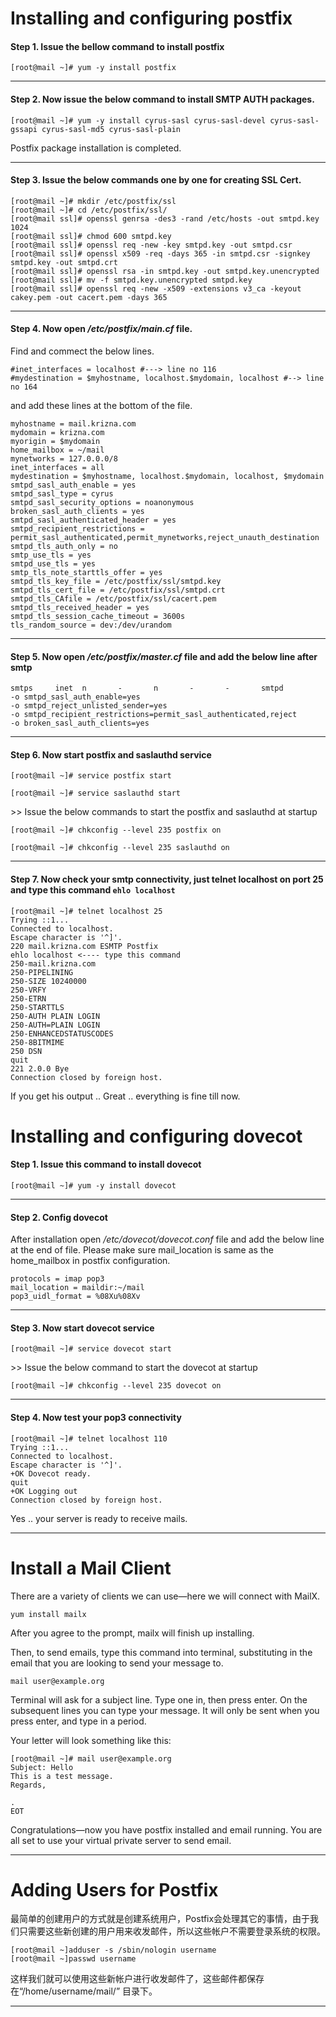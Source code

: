 # Installing and configuring postfix #

#### Step 1. Issue the bellow command to install postfix ####

`[root@mail ~]# yum -y install postfix`

-------------------------------------------------------------------------------

#### Step 2. Now issue the below command to install SMTP AUTH packages. ####

`[root@mail ~]# yum -y install cyrus-sasl cyrus-sasl-devel cyrus-sasl-gssapi cyrus-sasl-md5 cyrus-sasl-plain`  

Postfix package installation is completed.

-------------------------------------------------------------------------------

#### Step 3. Issue the below commands one by one for creating SSL Cert. ####

`[root@mail ~]# mkdir /etc/postfix/ssl`  
`[root@mail ~]# cd /etc/postfix/ssl/`  
`[root@mail ssl]# openssl genrsa -des3 -rand /etc/hosts -out smtpd.key 1024`  
`[root@mail ssl]# chmod 600 smtpd.key`  
`[root@mail ssl]# openssl req -new -key smtpd.key -out smtpd.csr`  
`[root@mail ssl]# openssl x509 -req -days 365 -in smtpd.csr -signkey smtpd.key -out smtpd.crt`  
`[root@mail ssl]# openssl rsa -in smtpd.key -out smtpd.key.unencrypted`  
`[root@mail ssl]# mv -f smtpd.key.unencrypted smtpd.key`  
`[root@mail ssl]# openssl req -new -x509 -extensions v3_ca -keyout cakey.pem -out cacert.pem -days 365`  

-------------------------------------------------------------------------------

#### Step 4. Now open */etc/postfix/main.cf* file. ####

Find and commect the below lines.

`#inet_interfaces = localhost #---> line no 116`  
`#mydestination = $myhostname, localhost.$mydomain, localhost #--> line no 164`

and add these lines at the bottom of the file.

`myhostname = mail.krizna.com`  
`mydomain = krizna.com`  
`myorigin = $mydomain`  
`home_mailbox = ~/mail`  
`mynetworks = 127.0.0.0/8`  
`inet_interfaces = all`  
`mydestination = $myhostname, localhost.$mydomain, localhost, $mydomain`  
`smtpd_sasl_auth_enable = yes`  
`smtpd_sasl_type = cyrus`  
`smtpd_sasl_security_options = noanonymous`  
`broken_sasl_auth_clients = yes`  
`smtpd_sasl_authenticated_header = yes`  
`smtpd_recipient_restrictions = permit_sasl_authenticated,permit_mynetworks,reject_unauth_destination`  
`smtpd_tls_auth_only = no`  
`smtp_use_tls = yes`  
`smtpd_use_tls = yes`  
`smtp_tls_note_starttls_offer = yes`  
`smtpd_tls_key_file = /etc/postfix/ssl/smtpd.key`  
`smtpd_tls_cert_file = /etc/postfix/ssl/smtpd.crt`  
`smtpd_tls_CAfile = /etc/postfix/ssl/cacert.pem`  
`smtpd_tls_received_header = yes`  
`smtpd_tls_session_cache_timeout = 3600s`  
`tls_random_source = dev:/dev/urandom`

-------------------------------------------------------------------------------

#### Step 5. Now open */etc/postfix/master.cf* file and add the below line after smtp ####

`smtps     inet  n       -       n       -       -       smtpd`  
`-o smtpd_sasl_auth_enable=yes`  
`-o smtpd_reject_unlisted_sender=yes`  
`-o smtpd_recipient_restrictions=permit_sasl_authenticated,reject`  
`-o broken_sasl_auth_clients=yes`  

-------------------------------------------------------------------------------

#### Step 6. Now start postfix and saslauthd service ####

`[root@mail ~]# service postfix start`

`[root@mail ~]# service saslauthd start`

\>\> Issue the below commands to start the postfix and saslauthd at startup

`[root@mail ~]# chkconfig --level 235 postfix on`

`[root@mail ~]# chkconfig --level 235 saslauthd on`

-------------------------------------------------------------------------------

#### Step 7. Now check your smtp connectivity, just telnet localhost on port 25 and type this command `ehlo localhost` ####

`[root@mail ~]# telnet localhost 25`  
`Trying ::1...`  
`Connected to localhost.`  
`Escape character is '^]'.`  
`220 mail.krizna.com ESMTP Postfix`  
`ehlo localhost <---- type this command`  
`250-mail.krizna.com`  
`250-PIPELINING`  
`250-SIZE 10240000`  
`250-VRFY`  
`250-ETRN`  
`250-STARTTLS`  
`250-AUTH PLAIN LOGIN`  
`250-AUTH=PLAIN LOGIN`  
`250-ENHANCEDSTATUSCODES`  
`250-8BITMIME`  
`250 DSN`  
`quit`  
`221 2.0.0 Bye`  
`Connection closed by foreign host.`

If you get his output .. Great .. everything is fine till now.

# Installing and configuring dovecot #

#### Step 1. Issue this command to install dovecot ####

`[root@mail ~]# yum -y install dovecot`

-------------------------------------------------------------------------------

#### Step 2. Config dovecot  ####

After installation open */etc/dovecot/dovecot.conf* file and add the below line at the end of file. Please make sure mail\_location is same as the home\_mailbox in postfix configuration.

`protocols = imap pop3`  
`mail_location = maildir:~/mail`  
`pop3_uidl_format = %08Xu%08Xv`

-------------------------------------------------------------------------------

#### Step 3. Now start dovecot service  ####

`[root@mail ~]# service dovecot start`

\>\> Issue the below command to start the dovecot at startup

`[root@mail ~]# chkconfig --level 235 dovecot on`

-------------------------------------------------------------------------------

#### Step 4. Now test your pop3 connectivity ####

`[root@mail ~]# telnet localhost 110`  
`Trying ::1...`  
`Connected to localhost.`  
`Escape character is '^]'.`  
`+OK Dovecot ready.`  
`quit`  
`+OK Logging out`  
`Connection closed by foreign host.`

Yes .. your server is ready to receive mails.

-------------------------------------------------------------------------------

# Install a Mail Client #

There are a variety of clients we can use—here we will connect with MailX.

`yum install mailx`

After you agree to the prompt, mailx will finish up installing.

Then, to send emails, type this command into terminal, substituting in the email that you are looking to send your message to.

`mail user@example.org`

Terminal will ask for a subject line. Type one in, then press enter. On the subsequent lines you can type your message. It will only be sent when you press enter, and type in a period.

Your letter will look something like this:

`[root@mail ~]# mail user@example.org`  
`Subject: Hello`  
`This is a test message.`  
`Regards,`  
    

`.`  
`EOT`

Congratulations—now you have postfix installed and email running. You are all set to use your virtual private server to send email.

-------------------------------------------------------------------------------

# Adding Users for Postfix #

最简单的创建用户的方式就是创建系统用户，Postfix会处理其它的事情，由于我们只需要这些新创建的用户用来收发邮件，所以这些帐户不需要登录系统的权限。

`[root@mail ~]adduser -s /sbin/nologin username`  
`[root@mail ~]passwd username`

这样我们就可以使用这些新帐户进行收发邮件了，这些邮件都保存在“/home/username/mail/” 目录下。

-------------------------------------------------------------------------------

